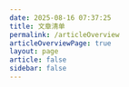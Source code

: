 ```yaml
---
date: 2025-08-16 07:37:25
title: 文章清单
permalink: /articleOverview
articleOverviewPage: true
layout: page
article: false
sidebar: false
---
```

